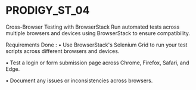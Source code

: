 # PRODIGY_ST_04
Cross-Browser Testing with BrowserStack
Run automated tests across multiple
browsers and devices using BrowserStack to ensure compatibility.

Requirements Done :
• Use BrowserStack's Selenium Grid to run your test scripts across different browsers and devices.

• Test a login or form submission page across Chrome, Firefox, Safari, and Edge.

• Document any issues or inconsistencies across browsers.
